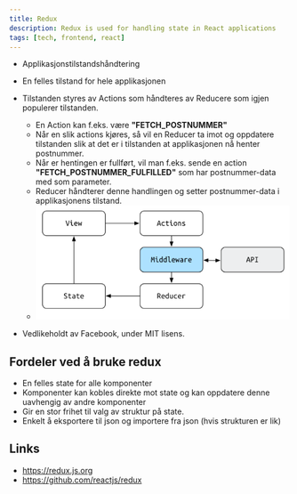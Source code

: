 ```yaml
---
title: Redux
description: Redux is used for handling state in React applications
tags: [tech, frontend, react]
---
```


- Applikasjonstilstandshåndtering
- En felles tilstand for hele applikasjonen
- Tilstanden styres av Actions som håndteres av Reducere som igjen populerer tilstanden.
  - En Action kan f.eks. være **"FETCH\_POSTNUMMER"**
  - Når en slik actions kjøres, så vil en Reducer ta imot og oppdatere tilstanden slik at det er i tilstanden at applikasjonen nå henter postnummer.
  - Når er hentingen er fullført, vil man f.eks. sende en action **"FETCH\_POSTNUMMER\_FULFILLED"** som har postnummer-data med som parameter.
  - Reducer håndterer denne handlingen og setter postnummer-data i applikasjonens tilstand.
  - ![Redux middleware flow](redux-middleware-flow.png)

- Vedlikeholdt av Facebook, under MIT lisens.  

## Fordeler ved å bruke redux

- En felles state for alle komponenter
- Komponenter kan kobles direkte mot state og kan oppdatere denne uavhengig av andre komponenter
- Gir en stor frihet til valg av struktur på state.
- Enkelt å eksportere til json og importere fra json (hvis strukturen er lik)


## Links

- https://redux.js.org
- https://github.com/reactjs/redux